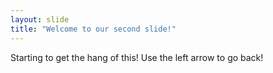 ```yaml
---
layout: slide
title: "Welcome to our second slide!"
---
```

Starting to get the hang of this!
Use the left arrow to go back!
